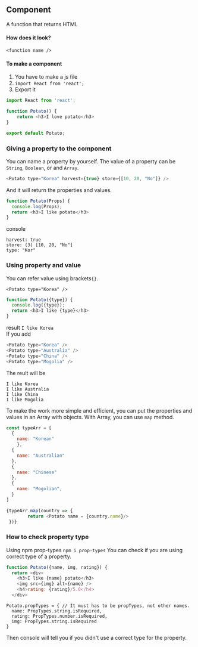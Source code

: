 
## Component
A function that returns HTML 
#### How does it look?
`<function name />`
#### To make a component
1. You have to make a js file
2. `import React from 'react';`
3. Export it
```js
import React from 'react';

function Potato() {
    return <h3>I love potato</h3>
}

export default Potato;
```
### Giving a property to the component
You can name a property by yourself. The value of a property can be `String`, `Boolean`, or and `Array`. 
```js
<Potato type="Korea" harvest={true} store={[10, 20, "No"]} />
```
And it will return the properties and values.
```js
function Potato(Props) {
  console.log(Props);
  return <h3>I like potato</h3>
}
```
console
```
harvest: true
store: (3) [10, 20, "No"]
type: "Kor"
```
### Using property and value
You can refer value using brackets`{}`.
```
<Potato type="Korea" />
```
```js
function Potato({type}) {
  console.log({type});
  return <h3>I like {type}</h3>
}
```
result `I like Korea`
<br>
If you add 
```js
<Potato type="Korea" />
<Potato type="Australia" />
<Potato type="China" />
<Potato type="Mogolia" />
```
The reult will be 
```
I like Korea
I like Australia
I like China
I like Mogolia
```
To make the work more simple and efficient, you can put the properties and values in an Array with objects. With Array, you can use `map` method.
```js
const typeArr = [
  {
    name: "Korean"
    },
  {
    name: "Australian"
  },
  {
    name: "Chinese"
  },
  {
    name: "Mogolian",
  }
]
```
```js
{typeArr.map(country => {
        return <Potato name = {country.name}/>
 })}
```
### How to check property type
Using npm prop-types `npm i prop-types`
You can check if you are using correct type of a property. 
```js
function Potato({name, img, rating}) {
  return <div>
    <h3>I like {name} potato</h3>
    <img src={img} alt={name} />
    <h4>rating: {rating}/5.0</h4>
  </div>
```
```
Potato.propTypes = { // It must has to be propTypes, not other names.
  name: PropTypes.string.isRequired,
  rating: PropTypes.number.isRequired,
  img: PropTypes.string.isRequired
}
```
Then console will tell you if you didn't use a correct type for the property.
